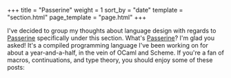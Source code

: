 +++
title = "Passerine"
weight = 1
sort_by = "date"
template = "section.html"
page_template = "page.html"
+++

I've decided to group my thoughts about language design with regards to [Passerine](https://passerine.io) specifically under this section. What's [Passerine](https://github.com/vrtbl/passerine)? I'm glad you asked! It's a compiled programming language I've been working on for about a year-and-a-half, in the vein of OCaml and Scheme. If you're a fan of macros, continuations, and type theory, you should enjoy some of these posts:
